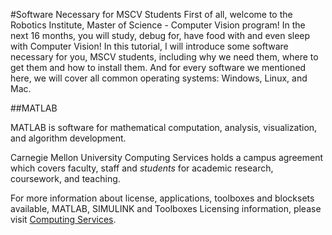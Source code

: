 #Software Necessary for MSCV Students
First of all, welcome to the Robotics Institute, Master of Science - Computer Vision program!
In the next 16 months, you will study, debug for, have food with and even sleep with Computer Vision!
In this tutorial, I will introduce some software necessary for you, MSCV students, including why we need them, where to get them and how to install them.
And for every software we mentioned here, we will cover all common operating systems: Windows, Linux, and Mac.

##MATLAB

MATLAB is software for mathematical computation, analysis, visualization, and algorithm development. 

Carnegie Mellon University Computing Services holds a campus agreement which covers faculty, staff and *students* for academic research, coursework, and teaching.

For more information about license, applications, toolboxes and blocksets available, MATLAB, SIMULINK and Toolboxes Licensing information, please visit [Computing Services](http://www.cmu.edu/computing/software/all/matlab/).
